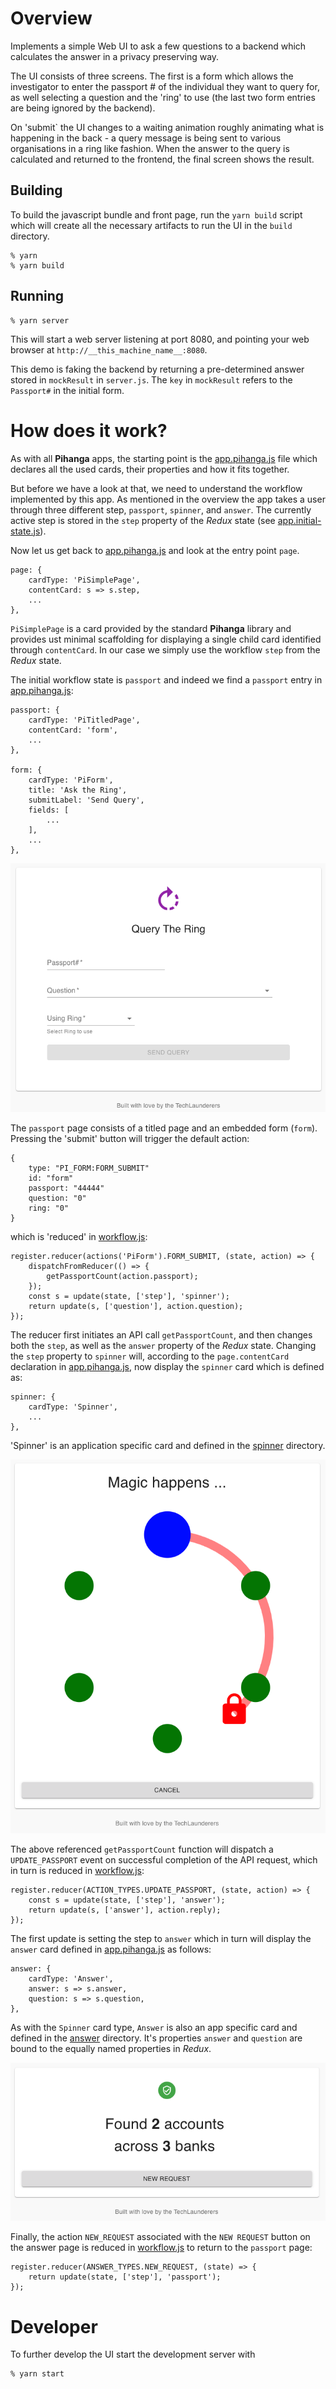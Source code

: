 
# Overview

Implements a simple Web UI to ask a few questions to a backend which
calculates the answer in a privacy preserving way.

The UI consists of three screens. The first is a form which allows the investigator
to enter the passport # of the individual they want to query for, as well selecting a
question and the 'ring' to use (the last two form entries are being ignored by the backend).

On 'submit` the UI changes to a waiting animation roughly animating what is happening in the back - 
a query message is being sent to various organisations in a ring like fashion. When the answer to the
query is calculated and returned to the frontend, the final screen shows the result.

## Building

To build the javascript bundle and front page, run the `yarn build`
script which will create all the necessary artifacts to run the UI
in the `build` directory.

    % yarn
    % yarn build

## Running

    % yarn server

This will start a web server listening at port 8080, and pointing
your web browser at `http://__this_machine_name__:8080`. 

This demo is faking the backend by returning a pre-determined answer stored in 
`mockResult` in `server.js`. The `key` in `mockResult` refers to the `Passport#`
in the initial form.

# How does it work?

As with all __Pihanga__ apps, the starting point is the [app.pihanga.js](src/app.pihanga.js) file which
declares all the used cards, their properties and how it fits together.

But before we have a look at that, we need to understand the workflow implemented by this app.
As mentioned in the overview the app takes a user through three different step, `passport`, `spinner`, and `answer`. The currently active step is stored in the `step` property of the _Redux_ state (see [app.initial-state.js](src/app.initial-state.js)).

Now let us get back to [app.pihanga.js](src/app.pihanga.js) and look at the entry point `page`.

    page: {
        cardType: 'PiSimplePage',
        contentCard: s => s.step,
        ...
    },

`PiSimplePage` is a card provided by the standard __Pihanga__ library and provides ust minimal scaffolding for displaying a single child card identified through `contentCard`. In our case we
simply use the workflow `step` from the _Redux_ state.

The initial workflow state is `passport` and indeed we find a `passport` entry in [app.pihanga.js](src/app.pihanga.js):

    passport: {
        cardType: 'PiTitledPage',
        contentCard: 'form',
        ...
    },

    form: {
        cardType: 'PiForm',
        title: 'Ask the Ring',
        submitLabel: 'Send Query',
        fields: [
            ...
        ],
        ...
    },

![Passport Page](doc/passport.png)

The `passport` page consists of a titled page and an embedded form (`form`). Pressing the 'submit' button will trigger the default action:

    {
        type: "PI_FORM:FORM_SUBMIT"
        id: "form"
        passport: "44444"
        question: "0"
        ring: "0"
    }

which is 'reduced' in [workflow.js](src/workflow.js):

    register.reducer(actions('PiForm').FORM_SUBMIT, (state, action) => {
        dispatchFromReducer(() => {
            getPassportCount(action.passport);
        });
        const s = update(state, ['step'], 'spinner');
        return update(s, ['question'], action.question);
    });

The reducer first initiates an API call `getPassportCount`, and then changes both the `step`, as well 
as the `answer` property of the _Redux_ state. Changing the `step` property to `spinner` will, according 
to the `page.contentCard` declaration in [app.pihanga.js](src/app.pihanga.js), now display the `spinner` card 
which is defined as:

    spinner: {
        cardType: 'Spinner',
        ...
    },

'Spinner' is an application specific card and defined in the [spinner](src/spinner) directory.

![Spinner Page](doc/spinner.png)

The above referenced `getPassportCount` function will dispatch a `UPDATE_PASSPORT` event on successful
completion of the API request, which in turn is reduced in [workflow.js](src/workflow.js):

    register.reducer(ACTION_TYPES.UPDATE_PASSPORT, (state, action) => {
        const s = update(state, ['step'], 'answer');
        return update(s, ['answer'], action.reply);
    });

The first update is setting the step to `answer` which in turn will display the `answer` card defined in 
[app.pihanga.js](src/app.pihanga.js) as follows: 

    answer: {
        cardType: 'Answer',
        answer: s => s.answer,
        question: s => s.question,
    },

As with the `Spinner` card type, `Answer` is also an app specific card and defined in the [answer](src/answer) directory. It's properties `answer` and `question` are bound to the equally named properties in _Redux_.

![Answer Page](doc/answer.png)

Finally, the action `NEW_REQUEST` associated with the `NEW REQUEST` button on the answer page is reduced in 
[workflow.js](src/workflow.js) to return to the `passport` page:

    register.reducer(ANSWER_TYPES.NEW_REQUEST, (state) => {
        return update(state, ['step'], 'passport');
    });



# Developer

To further develop the UI start the development server with

    % yarn start


